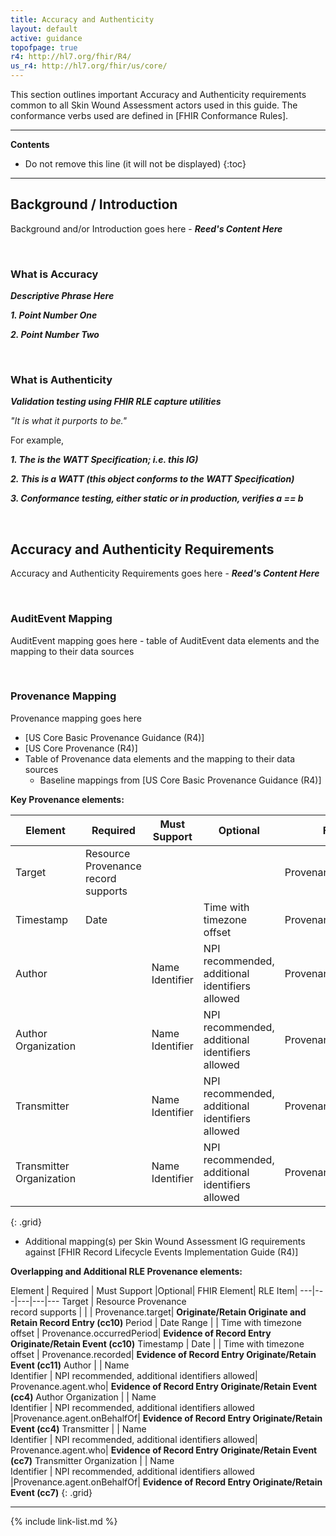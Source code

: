 ```yaml
---
title: Accuracy and Authenticity
layout: default
active: guidance
topofpage: true
r4: http://hl7.org/fhir/R4/
us_r4: http://hl7.org/fhir/us/core/
---
```


This section outlines important Accuracy and Authenticity requirements common to all Skin Wound Assessment actors used in this guide.
The conformance verbs used are defined in [FHIR Conformance Rules].

---

<!-- TOC  the css styling for this is \pages\assets\css\project.css under 'markdown-toc'-->
**Contents**

* Do not remove this line (it will not be displayed)
{:toc}

---

<!-- end TOC -->

## Background / Introduction

Background and/or Introduction goes here - **_Reed's Content Here_**

<br />

### What is Accuracy

**_Descriptive Phrase Here_**

**_1. Point Number One_**

**_2. Point Number Two_**

<br />

### What is Authenticity

**_Validation testing using FHIR RLE capture utilities_**

*"It is what it purports to be."*

For example,

**_1. The is the WATT Specification; i.e. this IG)_**

**_2. This is a WATT (this object conforms to the WATT Specification)_**

**_3. Conformance testing, either static or in production, verifies a == b_**


<br />

## Accuracy and Authenticity Requirements

Accuracy and Authenticity Requirements goes here - **_Reed's Content Here_**

<br />

### AuditEvent Mapping

AuditEvent mapping goes here - table of AuditEvent data elements and the mapping to their data sources

<br />

### Provenance Mapping

Provenance mapping goes here
* [US Core Basic Provenance Guidance (R4)]
* [US Core Provenance (R4)]
* Table of Provenance data elements and the mapping to their data sources
  * Baseline mappings from [US Core Basic Provenance Guidance (R4)]

**Key Provenance elements:**

Element | Required | Must Support |Optional| FHIR Element|
---|---|---|---|---
Target | Resource Provenance <br>record supports | | | Provenance.target
Timestamp | Date | | Time with timezone offset | Provenance.recorded
Author | | Name<br>Identifier | NPI recommended, additional identifiers allowed| Provenance.agent.who
Author Organization | | Name<br>Identifier  | NPI recommended, additional identifiers allowed |Provenance.agent.onBehalfOf
Transmitter | | Name<br>Identifier | NPI recommended, additional identifiers allowed| Provenance.agent.who
Transmitter Organization | | Name<br>Identifier  | NPI recommended, additional identifiers allowed |Provenance.agent.onBehalfOf
{: .grid}

  * Additional mapping(s) per Skin Wound Assessment IG requirements against [FHIR Record Lifecycle Events Implementation Guide (R4)]

**Overlapping and Additional RLE Provenance elements:**

Element | Required | Must Support |Optional| FHIR Element| RLE Item|
---|---|---|---|---
Target | Resource Provenance <br>record supports | | | Provenance.target| **Originate/Retain Originate and Retain Record Entry (cc10)**
Period | Date Range | | Time with timezone offset | Provenance.occurredPeriod| **Evidence of Record Entry Originate/Retain Event (cc10)**
Timestamp | Date | | Time with timezone offset | Provenance.recorded| **Evidence of Record Entry Originate/Retain Event (cc11)**
Author | | Name<br>Identifier | NPI recommended, additional identifiers allowed| Provenance.agent.who| **Evidence of Record Entry Originate/Retain Event (cc4)**
Author Organization | | Name<br>Identifier  | NPI recommended, additional identifiers allowed |Provenance.agent.onBehalfOf| **Evidence of Record Entry Originate/Retain Event (cc4)**
Transmitter | | Name<br>Identifier | NPI recommended, additional identifiers allowed| Provenance.agent.who| **Evidence of Record Entry Originate/Retain Event (cc7)**
Transmitter Organization | | Name<br>Identifier  | NPI recommended, additional identifiers allowed |Provenance.agent.onBehalfOf| **Evidence of Record Entry Originate/Retain Event (cc7)**
{: .grid}

---

{% include link-list.md %}
